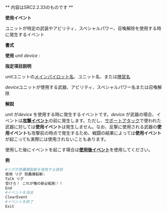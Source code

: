 ** 内容はSRC2.2.33のものです **

**使用イベント**

ユニットが特定の武装やアビリティ、スペシャルパワー、召喚解除を使用する時に発生するイベント

**書式**

**使用** *unit device* :

**指定項目説明**

*unit*ユニットの[メインパイロット名](メインパイロット名.md)、ユニット名、または[陣営名](陣営名.md)

*device*ユニットが使用する武器、アビリティ、スペシャルパワー名または召喚解除

**解説**

*unit* が*device* を使用する時に発生するイベントです。*device* が武器の場合、イベントは[**攻撃イベント**](攻撃イベント.md)の前に発生します。ただし、[サポートアタック](サポートアタック.md)で使われた武器に対しては**使用イベント**は発生しません。なお、反撃に使用される武器の**使用イベント**も攻撃前の時点で発生するため、戦闘の結果によっては**使用イベント**が起こっても実際には使用されないこともあります。

使用した後にイベントを起こす場合は[**使用後イベント**](使用後イベント.md)を使用してください。

**例**
```sh
#リグが怒轟爆裂斬を使用する直前
使用 リグ 怒轟爆裂斬:
Talk リグ
受けろ！ これが俺の新必殺剣！！
End
#イベントを消去
ClearEvent
#イベントを終了
Exit
```

